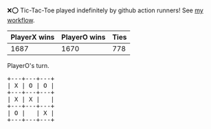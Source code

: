 :x::o: Tic-Tac-Toe played indefinitely by github action runners! See [my workflow](.github/workflows/play.yaml).

|PlayerX wins|PlayerO wins|Ties|
|-|-|-|
|1687|1670|778|

PlayerO's turn.

<pre>
+---+---+---+
| X | O | O |
+---+---+---+
| X | X |   |
+---+---+---+
| O |   | X |
+---+---+---+
</pre>
